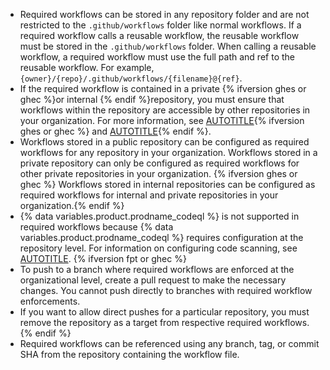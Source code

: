 * Required workflows can be stored in any repository folder and are not restricted to the `.github/workflows` folder like normal workflows. If a required workflow calls a reusable workflow, the reusable workflow must be stored in the `.github/workflows` folder. When calling a reusable workflow, a required workflow must use the full path and ref to the reusable workflow. For example, `{owner}/{repo}/.github/workflows/{filename}@{ref}`.
* If the required workflow is contained in a private {% ifversion ghes or ghec %}or internal {% endif %}repository, you must ensure that workflows within the repository are accessible by other repositories in your organization. For more information, see [AUTOTITLE](/repositories/managing-your-repositorys-settings-and-features/enabling-features-for-your-repository/managing-github-actions-settings-for-a-repository#managing-access-for-a-private-repository){% ifversion ghes or ghec %} and [AUTOTITLE](/repositories/managing-your-repositorys-settings-and-features/enabling-features-for-your-repository/managing-github-actions-settings-for-a-repository#allowing-access-to-components-in-an-internal-repository){% endif %}.
* Workflows stored in a public repository can be configured as required workflows for any repository in your organization. Workflows stored in a private repository can only be configured as required workflows for other private repositories in your organization. {% ifversion ghes or ghec %} Workflows stored in internal repositories can be configured as required workflows for internal and private repositories in your organization.{% endif %}
* {% data variables.product.prodname_codeql %} is not supported in required workflows because {% data variables.product.prodname_codeql %} requires configuration at the repository level. For information on configuring code scanning, see [AUTOTITLE](/code-security/code-scanning/creating-an-advanced-setup-for-code-scanning/configuring-advanced-setup-for-code-scanning).
{% ifversion fpt or ghec %}
* To push to a branch where required workflows are enforced at the organizational level, create a pull request to make the necessary changes. You cannot push directly to branches with required workflow enforcements.
* If you want to allow direct pushes for a particular repository, you must remove the repository as a target from respective required workflows.
{% endif %}
* Required workflows can be referenced using any branch, tag, or commit SHA from the repository containing the workflow file.
